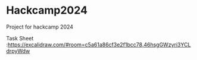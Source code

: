 # Hackcamp2024
Project for hackcamp 2024


Task Sheet :https://excalidraw.com/#room=c5a61a86cf3e2f1bcc78,46hsgGWzyri3YCLdrpyWdw

